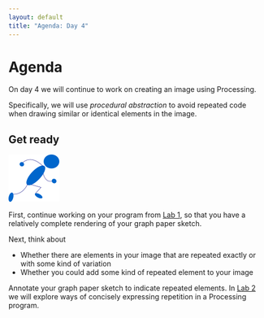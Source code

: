 ```yaml
---
layout: default
title: "Agenda: Day 4"
---
```


# Agenda

On day 4 we will continue to work on creating an image using Processing.

Specifically, we will use *procedural abstraction* to avoid repeated code when drawing similar or identical elements in the image.

## Get ready

<img class="parimg" alt="Get ready" src="img/getready.png">

First, continue working on your program from [Lab 1](labs/lab01.html), so that you have a relatively complete rendering of your graph paper sketch.

Next, think about

* Whether there are elements in your image that are repeated exactly or with some kind of variation
* Whether you could add some kind of repeated element to your image

Annotate your graph paper sketch to indicate repeated elements.  In [Lab 2](../labs/lab02.html) we will explore ways of concisely expressing repetition in a Processing program.

<div class="clear"></div>
